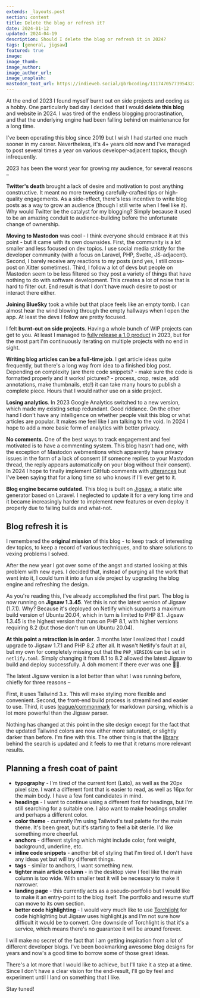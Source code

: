 ```yaml
---
extends: _layouts.post
section: content
title: Delete the blog or refresh it?
date: 2024-01-12
updated: 2024-04-19
description: Should I delete the blog or refresh it in 2024?
tags: [general, jigsaw]
featured: true
image:
image_thumb:
image_author:
image_author_url:
image_unsplash:
mastodon_toot_url: https://indieweb.social/@brbcoding/111747057739543220
---
```


At the end of 2023 I found myself burnt out on side projects and coding as a hobby. One particularly bad day I decided that I would **delete this blog** and website in 2024. I was tired of the endless blogging procrastination, and that the underlying engine had been falling behind on maintenance for a long time.

I've been operating this blog since 2019 but I wish I had started one much sooner in my career. Nevertheless, it's 4+ years old now and I've managed to post several times a year on various developer-adjacent topics, though infrequently.

2023 has been the worst year for growing my audience, for several reasons –

**Twitter's death** brought a lack of desire and motivation to post anything constructive. It meant no more tweeting carefully-crafted tips or high-quality engagements. As a side-effect, there's less incentive to write blog posts as a way to grow an audience (though I still write when I feel like it). Why would Twitter be the catalyst for my blogging? Simply because it used to be an amazing conduit to audience-building before the unfortunate change of ownership.

**Moving to Mastodon** was cool - I think everyone should embrace it at this point - but it came with its own downsides. First, the community is a lot smaller and less focused on dev topics. I use social media strictly for the developer community (with a focus on Laravel, PHP, Svelte, JS-adjacent). Second, I barely receive any reactions to my posts (and yes, I still cross-post on Xitter sometimes). Third, I follow a lot of devs but people on Mastodon seem to be less filtered so they post a variety of things that have nothing to do with software development. This creates a lot of noise that is hard to filter out. End result is that I don't have much desire to post or interact there either.

**Joining BlueSky** took a while but that place feels like an empty tomb. I can almost hear the wind blowing through the empty hallways when I open the app. At least the devs I follow are pretty focused.

I felt **burnt-out on side projects**. Having a whole bunch of WIP projects can get to you. At least I managed to [fully release a 1.0 product](/blog/seismic-desktop-taskbar-app-usgs-earthquake-tracking/) in 2023, but for the most part I'm continuously iterating on multiple projects with no end in sight.

**Writing blog articles can be a full-time job**. I get article ideas quite frequently, but there's a long way from idea to a finished blog post. Depending on complexity (are there code snippets? - make sure the code is formatted properly and it works! pictures? - process, crop, resize, add annotations, make thumbnails, etc!) it can take many hours to publish a complete piece. Hours that I would rather use on a side project.

**Losing analytics**. In 2023 Google Analytics switched to a new version, which made my existing setup redundant. Good riddance. On the other hand I don't have any intelligence on whether people visit this blog or what articles are popular. It makes me feel like I am talking to the void. In 2024 I hope to add a more basic form of analytics with better privacy.

**No comments**. One of the best ways to track engagement and feel motivated is to have a commenting system. This blog hasn't had one, with the exception of Mastodon webmentions which apparently have privacy issues in the form of a lack of consent (if someone replies to your Mastodon thread, the reply appears automatically on your blog without their consent). In 2024 I hope to finally implement GitHub comments with [utterances](https://github.com/utterance/utterances) but I've been saying that for a long time so who knows if I'll ever get to it.

**Blog engine became outdated**. This blog is built on [Jigsaw](https://jigsaw.tighten.com/), a static site generator based on Laravel. I neglected to update it for a very long time and it became increasingly harder to implement new features or even deploy it properly due to failing builds and what-not.

## Blog refresh it is

I remembered the **original mission** of this blog - to keep track of interesting dev topics, to keep a record of various techniques, and to share solutions to vexing problems I solved.

After the new year I got over some of the angst and started looking at this problem with new eyes. I decided that, instead of purging all the work that went into it, I could turn it into a fun side project by upgrading the blog engine and refreshing the design.

As you're reading this, I've already accomplished the first part. The blog is now running on **Jigsaw 1.3.45**. Yet this is not the latest version of Jigsaw (1.7.1). Why? Because it's deployed on Netlify which supports a maximum build version of Ubuntu 20.04, which in turn is limited to PHP 8.1. Jigsaw 1.3.45 is the highest version that runs on PHP 8.1, with higher versions requiring 8.2 (but those don't run on Ubuntu 20.04).

**At this point a retraction is in order**. 3 months later I realized that I could upgrade to Jigsaw 1.7.1 and PHP 8.2 after all. It wasn't Netlify's fault at all, but my own for completely missing out that the `PHP_VERSION` can be set in `netlify.toml`. Simply changing it from 8.1 to 8.2 allowed the latest Jigsaw to build and deploy successfully. A doh moment if there ever was one 🤦‍♂️.

The latest Jigsaw version is a lot better than what I was running before, chiefly for three reasons –

First, it uses Tailwind 3.x. This will make styling more flexible and convenient. Second, the front-end build process is streamlined and easier to use. Third, it uses [league/commonmark](https://commonmark.thephpleague.com/) for markdown parsing, which is a lot more powerful than the Jigsaw parser.

Nothing has changed at this point in the site design except for the fact that the updated Tailwind colors are now either more saturated, or slightly darker than before. I'm fine with this. The other thing is that the [library](https://www.fusejs.io/) behind the search is updated and it feels to me that it returns more relevant results.

## Planning a fresh coat of paint

- **typography** - I'm tired of the current font (Lato), as well as the 20px pixel size. I want a different font that is easier to read, as well as 16px for the main body. I have a few font candidates in mind.
- **headings** - I want to continue using a different font for headings, but I'm still searching for a suitable one. I also want to make headings smaller and perhaps a different color.
- **color theme** - currently I'm using Tailwind's teal palette for the main theme. It's been great, but it's starting to feel a bit sterile. I'd like something more cheerful.
- **anchors** - different styling which might include color, font weight, background, underline, etc.
- **inline code snippets** - another bit of styling that I'm tired of. I don't have any ideas yet but will try different things.
- **tags** - similar to anchors, I want something new.
- **tighter main article column** - in the desktop view I feel like the main column is too wide. With smaller text it will be necessary to make it narrower.
- **landing page** - this currently acts as a pseudo-portfolio but I would like to make it an entry-point to the blog itself. The portfolio and resume stuff can move to its own section.
- **better code highlighting** - I would very much like to use [Torchlight](https://torchlight.dev/) for code highlighting but Jigsaw uses highlight.js and I'm not sure how difficult it would be to convert. One downside of Torchlight is that it's a service, which means there's no guarantee it will be around forever.

I will make no secret of the fact that I am getting inspiration from a lot of different developer blogs. I've been bookmarking awesome blog designs for years and now's a good time to borrow some of those great ideas.

There's a lot more that I would like to achieve, but I'll take it a step at a time. Since I don't have a clear vision for the end-result, I'll go by feel and experiment until I land on something that I like.

Stay tuned!
